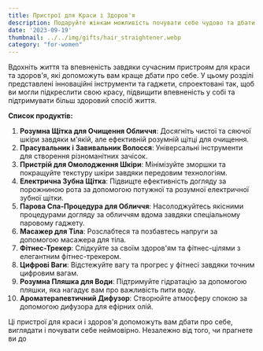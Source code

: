 ```yaml
---
title: Пристрої для Краси і Здоров'я
description: Подаруйте жінкам можливість почувати себе чудово та дбати про своє благополуччя завдяки інноваційним пристроям для догляду за собою.
date: '2023-09-19'
thumbnail: ../../img/gifts/hair_straightener.webp
category: "for-women"
---
```

Вдохніть життя та впевненість завдяки сучасним пристроям для краси та здоров'я, які допоможуть вам краще дбати про себе. У цьому розділі представлені інноваційні інструменти та гаджети, спроектовані так, щоб ви могли підкреслити свою красу, підвищити впевненість у собі та підтримувати більш здоровий спосіб життя.

**Список продуктів:**
1. **Розумна Щітка для Очищення Обличчя**: Досягніть чистої та сяючої шкіри завдяки м'якій, але ефективній розумній щітці для очищення.
2. **Прасувальник і Завивальник Волосся**: Універсальні інструменти для створення різноманітних зачісок.
3. **Пристрій для Омолодження Шкіри**: Мінімізуйте зморшки та покращуйте текстуру шкіри завдяки передовим технологіям.
4. **Електрична Зубна Щітка**: Підвищте ефективність догляду за порожниною рота за допомогою потужної та розумної електричної зубної щітки.
5. **Парова Спа-Процедура для Обличчя**: Насолоджуйтесь якісними процедурами догляду за обличчям вдома завдяки спеціальному паровому гаджету.
6. **Масажер для Тіла**: Розслабтеся та позбавтесь напруги за допомогою масажера для тіла.
7. **Фітнес-Трекер**: Слідкуйте за своїм здоров'ям та фітнес-цілями з елегантним фітнес-трекером.
8. **Цифрові Ваги**: Відстежуйте вагу та прогрес у фітнесі завдяки точним цифровим вагам.
9. **Розумна Пляшка для Води**: Підтримуйте гідратацію за допомогою пляшки, яка нагадує вам про важливість пити воду.
10. **Ароматерапевтичний Дифузор**: Створюйте атмосферу спокою за допомогою дифузора для ефірних олій.

Ці пристрої для краси і здоров'я допоможуть вам дбати про себе, виглядати і почувати себе неймовірно. Незалежно від того, чи прагнете ви до
